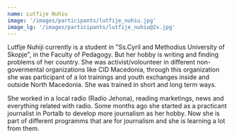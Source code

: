 ```yaml
---
name: Lutfije Nuhiu
image: '/images/participants/lutfije_nuhiu.jpg'
image_lg: '/images/participants/lutfije_nuhiu@2x.jpg'
---
```


Lutfije Nuhiji currently is a student in "Ss.Cyril and Methodius University of Skopje", in the Faculty of Pedagogy.
But her hobby is writing and finding problems of her country.
She was activist/volounteer in different non-govermental organizations like CID Macedonia, through this organization she was participant of a lot trainings and youth exchanges inside and outside North Macedonia. She was trained in short and long term ways.

She worked in a local radio (Radio Jehona), reading marketings, news and everything related with radio. Some months ago she started as a practicant journalist in Portalb to develop more journalism as her hobby.
Now she is part of different programms that are for journalism and she is learning a lot from them.